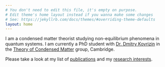 ```yaml
---
# You don't need to edit this file, it's empty on purpose.
# Edit theme's home layout instead if you wanna make some changes
# See: https://jekyllrb.com/docs/themes/#overriding-theme-defaults
layout: home
---
```


I am a condensed matter theorist studying non-equilibrium phenomena in quantum systems. I am currently a PhD student with [Dr. Dmitry Kovrizin](https://www2.physics.ox.ac.uk/contacts/people/kovrizhin) in the [Theory of Condensed Matter](http://www.tcm.phy.cam.ac.uk/profiles/as2457/) group, Cambridge.

Please take a look at my list of [publications](/publications) and my [research interests](/research).
